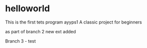 # helloworld
This is the first tets program ayyps1
A classic project for beginners


as part of branch 2 new ext added

Branch 3 - test
